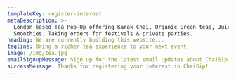 ```yaml
---
templateKey: register-interest
metaDescription: >-
  London based Tea Pop-Up offering Karak Chai, Organic Green teas, Juices and
  Smoothies. Taking orders for festivals & private parties. 
heading: We are currently building this website...
tagline: Bring a richer tea experience to your next event
image: /img/tea.jpg
emailSignupMessage: Sign up for the latest email updates about ChaiSip
successMessage: Thanks for registering your interest in ChaiSip!
---
```


